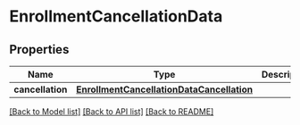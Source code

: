 # EnrollmentCancellationData

## Properties
Name | Type | Description | Notes
------------ | ------------- | ------------- | -------------
**cancellation** | [**EnrollmentCancellationDataCancellation**](EnrollmentCancellationDataCancellation.md) |  | [optional] 

[[Back to Model list]](../README.md#documentation-for-models) [[Back to API list]](../README.md#documentation-for-api-endpoints) [[Back to README]](../README.md)

